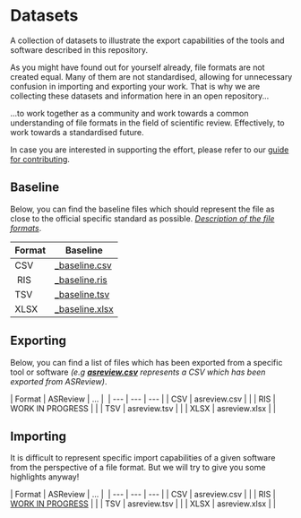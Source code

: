# Datasets
A collection of datasets to illustrate the export capabilities of the tools and software described in this repository.

As you might have found out for yourself already, file formats are not created equal. Many of them are not standardised, allowing for unnecessary confusion in importing and exporting your work. That is why we are collecting these datasets and information here in an open repository...

...to work together as a community and work towards a common understanding of file formats in the field of scientific review. Effectively, to work towards a standardised future.

In case you are interested in supporting the effort, please refer to our [guide for contributing](#contributing).


## Baseline
Below, you can find the baseline files which should represent the file as close to the official specific standard as possible. *[Description of the file formats](#file-formats)*.

| Format | Baseline |
| --- | --- |
| CSV | [_baseline.csv](CSV/_baseline.csv) |
| RIS | [_baseline.ris](CSV/_baseline.ris) |
| TSV | [_baseline.tsv](CSV/_baseline.tsv) |
| XLSX | [_baseline.xlsx](CSV/_baseline.xlsx) |

## Exporting
Below, you can find a list of files which has been exported from a specific tool or software *(e.g **[asreview.csv](CSV/asreview.csv)** represents a CSV which has been exported from ASReview)*.

| Format | ASReview | ... | 
| --- | --- | --- |
| CSV | asreview.csv | |
| RIS | WORK IN PROGRESS | |
| TSV | asreview.tsv | |
| XLSX | asreview.xlsx | |

## Importing
It is difficult to represent specific import capabilities of a given software from the perspective of a file format. But we will try to give you some highlights anyway!

| Format | ASReview | ... | 
| --- | --- | --- |
| CSV | asreview.csv | |
| RIS | [WORK IN PROGRESS](https://github.com/asreview/asreview/issues/495) | |
| TSV | asreview.tsv | |
| XLSX | asreview.xlsx | |